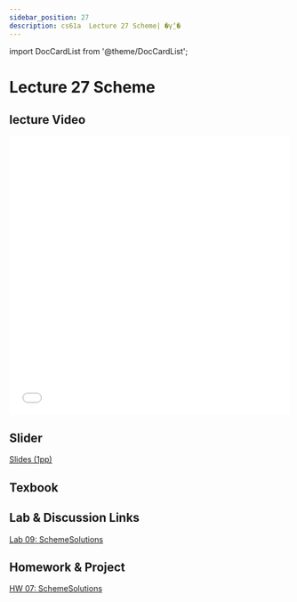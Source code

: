 ```yaml
---
sidebar_position: 27
description: cs61a  Lecture 27 Scheme| �γ̱ʼ� 
---
```


import DocCardList from '@theme/DocCardList';


# Lecture 27 Scheme
## lecture Video

<iframe src="//player.bilibili.com/player.html?aid=277746636&bvid=BV17c411f78k&cid=1311465503&p=1&high_quality=1&danmaku=0" scrolling="no" border="0" frameborder="no" framespacing="0" allowfullscreen="true" allowfullscreen="allowfullscreen" width="100%" height="500" scrolling="no" frameborder="0" sandbox="allow-top-navigation allow-same-origin allow-forms allow-scripts"> </iframe>

## Slider
[Slides (1pp)](/resource/cs61a/27-Scheme_1pp.pdf)
## Texbook


## Lab & Discussion Links
[Lab 09: Scheme](./lab/lab09.md)[Solutions](./lab/sol-lab09.md)

## Homework & Project
[HW 07: Scheme](./homework/hw07.md)[Solutions](./homework/sol-hw07.md)


<DocCardList />
